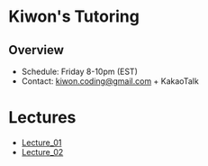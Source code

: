 # Kiwon's Tutoring
## Overview
* Schedule: Friday 8-10pm (EST)
* Contact: kiwon.coding@gmail.com + KakaoTalk

# Lectures
* [Lecture_01](lectures/lecture_01.md)
* [Lecture_02](lectures/lecture_02.md)
